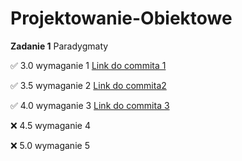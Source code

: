# Projektowanie-Obiektowe

**Zadanie 1** Paradygmaty

:white_check_mark: 3.0 wymaganie 1 [Link do commita 1](https://github.com/Pamdzia/Projektowanie-Obiektowe/tree/zadanie1-punkt1)

:white_check_mark: 3.5 wymaganie 2 [Link do commita2 ](https://github.com/Pamdzia/Projektowanie-Obiektowe/tree/zadanie1-punkt2)

:white_check_mark: 4.0 wymaganie 3 [Link do commita 3](https://github.com/Pamdzia/Projektowanie-Obiektowe/tree/zadanie1-punkt3)

:x: 4.5 wymaganie 4

:x: 5.0 wymaganie 5

